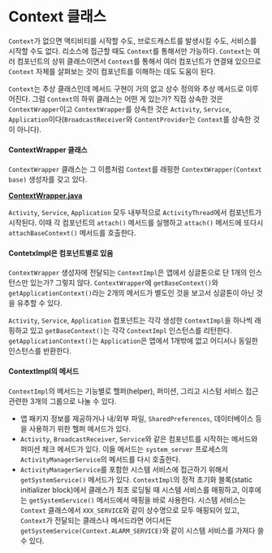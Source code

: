 # Context 클래스
`Context`가 없으면 액티비티를 시작할 수도, 브로드캐스트를 발생시킬 수도, 서비스를 시작할 수도 없다. 리소스에 접근할 때도 `Context`를 통해서만 가능하다. `Context`는 여러 컴포넌트의 상위 클래스이면서 `Context`를 통해서 여러 컴포넌트가 연결돼 있으므로 `Context` 자체를 살펴보는 것이 컴포넌트를 이해하는 데도 도움이 된다.

`Context`는 추상 클래스인데 메서드 구현이 거의 없고 상수 정의와 추상 메서드로 이루어진다. 그럼 `Context`의 하위 클래스는 어떤 게 있는가? 직접 상속한 것은 `ContextWrapper`이고 `ContextWrapper`를 상속한 것은 `Activity`, `Service`, `Application`이다(`BroadcastReceiver`와 `ContentProvider`는 `Context`를 상속한 것이 아니다).

#### ContextWrapper 클래스
`ContextWrapper` 클래스는 그 이름처럼 `Context`를 래핑한 `ContextWrapper(Context base)` 생성자를 갖고 있다.

[**ContextWrapper.java**](https://android.googlesource.com/platform/frameworks/base/+/master/core/java/android/content/ContextWrapper.java)

`Activity`, `Service`, `Application` 모두 내부적으로 `ActivityThread`에서 컴포넌트가 시작된다. 이때 각 컴포넌트의 `attach()` 메서드를 실행하고 `attach()` 메서드에 또다시 `attachBaseContext()` 메서드를 호출한다.

#### ContetxImpl은 컴포넌트별로 있음
`ContextWrapper` 생성자에 전달되는 `ContextImpl`은 앱에서 싱글톤으로 단 1개의 인스턴스만 있는가? 그렇지 않다. `ContextWrapper`에 `getBaseContext()`와 `getApplicationContext()`라는 2개의 메서드가 별도인 것을 보고서 싱글톤이 아닌 것을 유추할 수 있다.

`Activity`, `Service`, `Application` 컴포넌트는 각각 생성한 `ContextImpl`을 하나씩 래핑하고 있고 `getBaseContext()`는 각각 `ContextImpl` 인스턴스를 리턴한다. `getApplicationContext()`는 `Application`은 앱에서 1개밖에 없고 어디서나 동일한 인스턴스를 반환한다.

#### ContextImpl의 메서드
`ContextImpl`의 메서드는 기능별로 헬퍼(helper), 퍼미션, 그리고 시스텀 서비스 접근 관련한 3개의 그룹으로 나눌 수 있다.

* 앱 패키지 정보를 제공하거나 내/외부 파일, `SharedPreferences`, 데이터베이스 등을 사용하기 위한 헬퍼 메서드가 있다.
* `Activity`, `BroadcastReceiver`, `Service`와 같은 컴포넌트를 시작하는 메서드와 퍼미션 체크 메서드가 있다. 이들 메서드는 `system_server` 프로세스의 `ActivityManagerService`의 메서드를 다시 호출한다.
* `ActivityManagerService`를 포함한 시스템 서비스에 접근하기 위해서 `getSystemService()` 메서드가 있다. `ContextImpl`의 정적 초기화 블록(static initializer block)에서 클래스가 최초 로딩될 때 시스템 서비스를 매핑하고, 이후에는 `getSystemService()` 메서드에서 매핑을 바로 사용한다. 시스템 서비스는 `Context` 클래스에서 `XXX_SERVICE`와 같이 상수명으로 모두 매핑되어 있고, `Context`가 전달되는 클래스나 메서드라면 어디서든 `getSystemService(Context.ALARM_SERVICE)`와 같이 시스템 서비스를 가져다 쓸 수 있다.
